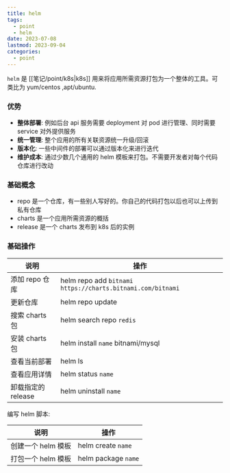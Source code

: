 ```yaml
---
title: helm
tags:
  - point
  - helm
date: 2023-07-08
lastmod: 2023-09-04
categories:
  - point
---
```


`helm` 是 [[笔记/point/k8s|k8s]] 用来将应用所需资源打包为一个整体的工具。可类比为 yum/centos ,apt/ubuntu.

### 优势

- **整体部署**: 例如后台 api 服务需要 deployment 对 pod 进行管理、同时需要 service 对外提供服务
- **统一管理**: 整个应用的所有关联资源统一升级/回滚
- **版本化**: 一些中间件的部署可以通过版本化来进行迭代
- **维护成本**: 通过少数几个通用的 helm 模板来打包。不需要开发者对每个代码仓库进行改动

### 基础概念

- repo 是一个仓库，有一些别人写好的。你自己的代码打包以后也可以上传到私有仓库
- charts 是一个应用所需资源的概括
- release 是一个 charts 发布到 k8s 后的实例

### 基础操作

|  说明   | 操作  |
|  ---  | ---  |
| 添加 repo 仓库  | helm repo add `bitnami` `https://charts.bitnami.com/bitnami` |
| 更新仓库  | helm repo update |
| 搜索 charts 包  | helm search repo `redis` |
| 安装 charts 包  | helm install `name` bitnami/mysql |
| 查看当前部署  | helm ls |
| 查看应用详情  | helm status `name` |
| 卸载指定的 release | helm uninstall `name` |

编写 helm 脚本:

|  说明   | 操作  |
|  ---  | ---  |
| 创建一个 helm 模板  | helm create `name` |
| 打包一个 helm 模板  | helm package `name` |
